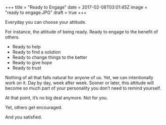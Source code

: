 +++
title = "Ready to Engage"
date = 2017-02-08T03:01:45Z
image = "ready to engage.JPG"
draft = true
+++

Everyday you can choose your attitude.

For instance, the attitude of being ready. Ready to engage to the 
benefit of others.

- Ready to help
- Ready to find a solution
- Ready to change things to the better
- Ready to give hope
- Ready to trust

Nothing of all that falls natural for anyone of us. Yet, we can intentionally work on it. Day by day, week after week. Sooner or later, this attitude will become so much part of your personality you don’t need to remind yourself. 

At that point, it’s no big deal anymore. Not for you.

Yet, others get encouraged. 

And you satisfied.